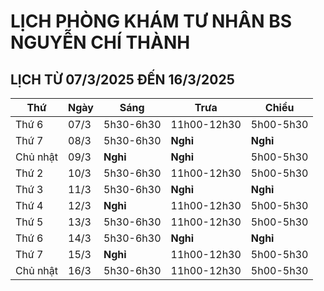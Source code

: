 # LỊCH PHÒNG KHÁM TƯ NHÂN BS NGUYỄN CHÍ THÀNH

## LỊCH TỪ 07/3/2025 ĐẾN 16/3/2025

|**Thứ** |**Ngày**|**Sáng** |**Trưa**   |**Chiều**|
|--      |--      |--       |--         |--       |
|Thứ 6   |07/3    |5h30-6h30|11h00-12h30|5h00-5h30|
|Thứ 7   |08/3    |5h30-6h30|**Nghỉ**   |**Nghỉ** |
|Chủ nhật|09/3    |**Nghỉ** |**Nghỉ**   |5h00-5h30|
|Thứ 2   |10/3    |5h30-6h30|11h00-12h30|5h00-5h30|
|Thứ 3   |11/3    |5h30-6h30|**Nghỉ**   |**Nghỉ** | 
|Thứ 4   |12/3    |**Nghỉ** |11h00-12h30|5h00-5h30|
|Thứ 5   |13/3    |5h30-6h30|11h00-12h30|5h00-5h30|
|Thứ 6   |14/3    |5h30-6h30|**Nghỉ**   |**Nghỉ** | 
|Thứ 7   |15/3    |**Nghỉ** |11h00-12h30|5h00-5h30|
|Chủ nhật|16/3    |5h30-6h30|11h00-12h30|5h00-5h30| 
